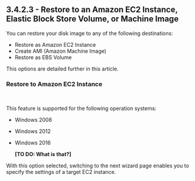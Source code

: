 ## 3.4.2.3 - Restore to an Amazon EC2 Instance, Elastic Block Store Volume, or Machine Image

You can restore your disk image to any of the following destinations:

* Restore as Amazon EC2 Instance
* Create AMI \(Amazon Machine Image\)
* Restore as EBS Volume

This options are detailed further in this article.

### Restore to Amazon EC2 Instance

​

This feature is supported for the following operation systems:

* Windows 2008

* Windows 2012

* Windows 2016

  **\[TO DO: What is that?\]**

With this option selected, switching to the next wizard page enables you to specify the settings of a target EC2 instance.

